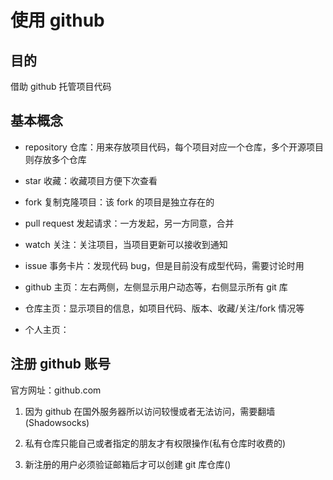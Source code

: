 # 使用 github

## 目的

借助 github 托管项目代码

## 基本概念

- repository 仓库：用来存放项目代码，每个项目对应一个仓库，多个开源项目则存放多个仓库

- star 收藏：收藏项目方便下次查看

- fork 复制克隆项目：该 fork 的项目是独立存在的

- pull request 发起请求：一方发起，另一方同意，合并

- watch 关注：关注项目，当项目更新可以接收到通知

- issue 事务卡片：发现代码 bug，但是目前没有成型代码，需要讨论时用

- github 主页：左右两侧，左侧显示用户动态等，右侧显示所有 git 库

- 仓库主页：显示项目的信息，如项目代码、版本、收藏/关注/fork 情况等

- 个人主页：

## 注册 github 账号

官方网址：github.com

1. 因为 github 在国外服务器所以访问较慢或者无法访问，需要翻墙(Shadowsocks)

2. 私有仓库只能自己或者指定的朋友才有权限操作(私有仓库时收费的)

3. 新注册的用户必须验证邮箱后才可以创建 git 库仓库()
